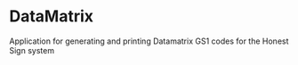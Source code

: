 # DataMatrix
Application for generating and printing Datamatrix GS1 codes for the Honest Sign system
